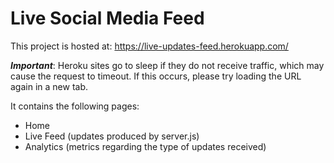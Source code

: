 # Live Social Media Feed

This project is hosted at: https://live-updates-feed.herokuapp.com/

**_Important_**: Heroku sites go to sleep if they do not receive traffic, which may cause the request to timeout. If this occurs, please try loading the URL again in a new tab.

It contains the following pages:
  - Home
  - Live Feed (updates produced by server.js)
  - Analytics (metrics regarding the type of updates received)

